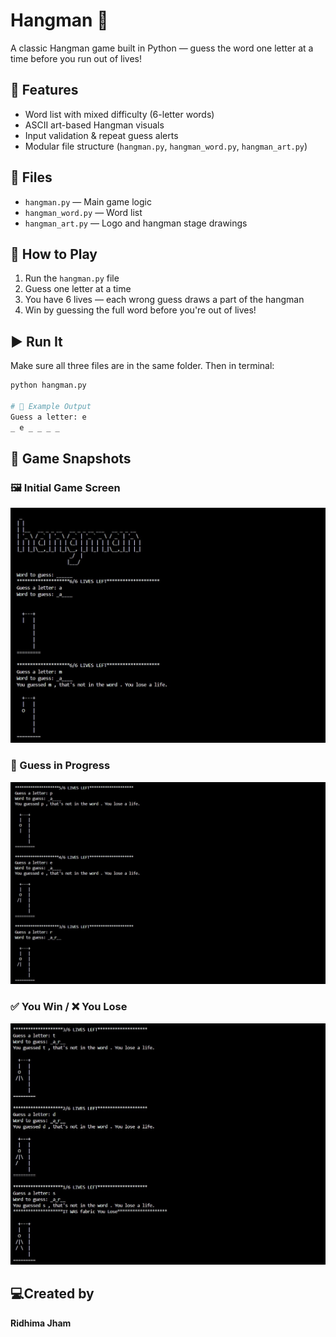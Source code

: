 # Hangman 🎯

A classic Hangman game built in Python — guess the word one letter at a time before you run out of lives!

## 🔹 Features
- Word list with mixed difficulty (6-letter words)
- ASCII art-based Hangman visuals
- Input validation & repeat guess alerts
- Modular file structure (`hangman.py`, `hangman_word.py`, `hangman_art.py`)

## 📂 Files
- `hangman.py` — Main game logic
- `hangman_word.py` — Word list
- `hangman_art.py` — Logo and hangman stage drawings

## 🧠 How to Play
1. Run the `hangman.py` file
2. Guess one letter at a time
3. You have 6 lives — each wrong guess draws a part of the hangman
4. Win by guessing the full word before you're out of lives!

## ▶️ Run It
Make sure all three files are in the same folder. Then in terminal:

```python
python hangman.py

# 📌 Example Output
Guess a letter: e
_ e _ _ _ _
```
## 📸 Game Snapshots

### 🖼️ Initial Game Screen
![Screenshot 1](screenshot1.jpg)

### 🎯 Guess in Progress
![Screenshot 2](screenshot2.jpg)

### ✅ You Win / ❌ You Lose
![Screenshot 3](screenshot3.jpg)


## 💻Created by
**Ridhima Jham**
